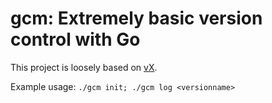 # gcm: Extremely basic version control with Go
This project is loosely based on [vX](https://github.com/Abdulsametileri/vX). 

Example usage: `./gcm init; ./gcm log <versionname>`